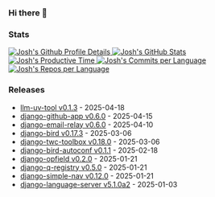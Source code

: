 ### Hi there 👋

### Stats

<a href="https://github.com/vn7n24fzkq/github-profile-summary-cards">
    <picture>
        <source media="(prefers-color-scheme: dark)"
            srcset="http://github-profile-summary-cards.vercel.app/api/cards/profile-details?username=joshuadavidthomas&theme=github_dark">
        <source media="(prefers-color-scheme: light)"
            srcset="http://github-profile-summary-cards.vercel.app/api/cards/profile-details?username=joshuadavidthomas&theme=github">
        <img alt="Josh's Github Profile Details"
            src="http://github-profile-summary-cards.vercel.app/api/cards/profile-details?username=joshuadavidthomas&theme=github">
    </picture>
    <picture>
        <source media="(prefers-color-scheme: dark)"
            srcset="http://github-profile-summary-cards.vercel.app/api/cards/stats?username=joshuadavidthomas&theme=github_dark">
        <source media="(prefers-color-scheme: light)"
            srcset="http://github-profile-summary-cards.vercel.app/api/cards/stats?username=joshuadavidthomas&theme=github">
        <img alt="Josh's GitHub Stats"
            src="http://github-profile-summary-cards.vercel.app/api/cards/stats?username=joshuadavidthomas&theme=github">
    </picture>
    <picture>
        <source media="(prefers-color-scheme: dark)"
            srcset="http://github-profile-summary-cards.vercel.app/api/cards/productive-time?username=joshuadavidthomas&utcOffset=-6.00&theme=gith
            ub_dark">
        <source media="(prefers-color-scheme: light)"
            srcset="http://github-profile-summary-cards.vercel.app/api/cards/productive-time?username=joshuadavidthomas&utcOffset=-6.00&theme=gith
            ub">
        <img alt="Josh's Productive Time"
            src="http://github-profile-summary-cards.vercel.app/api/cards/productive-time?username=joshuadavidthomas&utcOffset=-6.00&theme=github"
        >
    </picture>
    <picture>
        <source media="(prefers-color-scheme: dark)"
            srcset="http://github-profile-summary-cards.vercel.app/api/cards/most-commit-language?username=joshuadavidthomas&theme=github_dark">
        <source media="(prefers-color-scheme: light)"
            srcset="http://github-profile-summary-cards.vercel.app/api/cards/most-commit-language?username=joshuadavidthomas&theme=github">
        <img alt="Josh's Commits per Language"
            src="http://github-profile-summary-cards.vercel.app/api/cards/most-commit-language?username=joshuadavidthomas&theme=github">
    </picture>
    <picture>
        <source media="(prefers-color-scheme: dark)"
            srcset="http://github-profile-summary-cards.vercel.app/api/cards/repos-per-language?username=joshuadavidthomas&theme=github_dark">
        <source media="(prefers-color-scheme: light)"
            srcset="http://github-profile-summary-cards.vercel.app/api/cards/repos-per-language?username=joshuadavidthomas&theme=github">
        <img alt="Josh's Repos per Language"
            src="http://github-profile-summary-cards.vercel.app/api/cards/repos-per-language?username=joshuadavidthomas&theme=github">
    </picture>
</a>

### Releases

<!-- releases start -->
* [llm-uv-tool v0.1.3](https://github.com/joshuadavidthomas/llm-uv-tool/releases/tag/v0.1.3) - 2025-04-18
* [django-github-app v0.6.0](https://github.com/joshuadavidthomas/django-github-app/releases/tag/v0.6.0) - 2025-04-15
* [django-email-relay v0.6.0](https://github.com/westerveltco/django-email-relay/releases/tag/v0.6.0) - 2025-04-10
* [django-bird v0.17.3](https://github.com/joshuadavidthomas/django-bird/releases/tag/v0.17.3) - 2025-03-06
* [django-twc-toolbox v0.18.0](https://github.com/westerveltco/django-twc-toolbox/releases/tag/v0.18.0) - 2025-03-06
* [django-bird-autoconf v0.1.1](https://github.com/joshuadavidthomas/django-bird-autoconf/releases/tag/v0.1.1) - 2025-02-18
* [django-opfield v0.2.0](https://github.com/westerveltco/django-opfield/releases/tag/v0.2.0) - 2025-01-21
* [django-q-registry v0.5.0](https://github.com/westerveltco/django-q-registry/releases/tag/v0.5.0) - 2025-01-21
* [django-simple-nav v0.12.0](https://github.com/westerveltco/django-simple-nav/releases/tag/v0.12.0) - 2025-01-21
* [django-language-server v5.1.0a2](https://github.com/joshuadavidthomas/django-language-server/releases/tag/v5.1.0a2) - 2025-01-03
<!-- releases end -->
